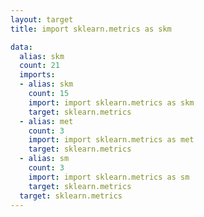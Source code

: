 ```yaml
---
layout: target
title: import sklearn.metrics as skm

data:
  alias: skm
  count: 21
  imports:
  - alias: skm
    count: 15
    import: import sklearn.metrics as skm
    target: sklearn.metrics
  - alias: met
    count: 3
    import: import sklearn.metrics as met
    target: sklearn.metrics
  - alias: sm
    count: 3
    import: import sklearn.metrics as sm
    target: sklearn.metrics
  target: sklearn.metrics
---
```

